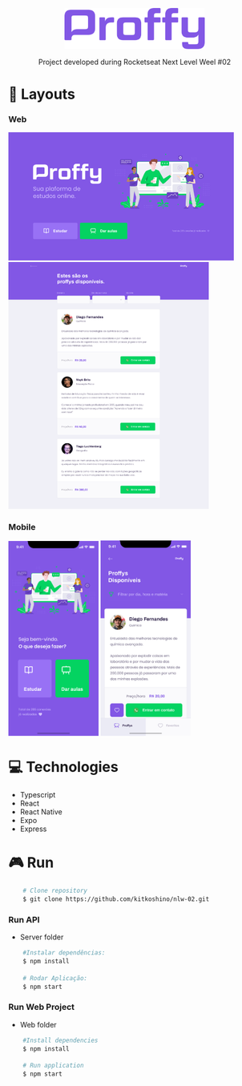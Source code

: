 <p align="center">
<img src="./web/src/assets/images/logo.png" width="280" />
</p>
<p align="center">Project developed during Rocketseat Next Level Weel #02 </p>

# :art: Layouts
### Web
<p align="left">
<img src="./web/src/assets/images/capa-web.png" width="450" />
<img src="./web/src/assets/images/proffy-web.png" width="400" />
</p>

### Mobile
<div>
<img src="./web/src/assets/images/mobile-home.png" width="180" />
<img src="./web/src/assets/images/preview-mobile.png" width="180" />
</div>


# :computer: Technologies

- Typescript
- React
- React Native
- Expo
- Express

# :video_game: Run

```bash
    # Clone repository
    $ git clone https://github.com/kitkoshino/nlw-02.git
```

### Run API
-  Server folder

```bash
    #Instalar dependências:
    $ npm install

    # Rodar Aplicação:
    $ npm start
```

### Run Web Project
-  Web folder

```bash
    #Install dependencies
    $ npm install
    
    # Run application
    $ npm start
```